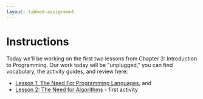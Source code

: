 ```yaml
---
layout: tabbed-assignment
---
```


# Instructions

Today we'll be working on the first two lessons from Chapter 3: Introduction to Programming. Our work today will be "unplugged," you can find vocabulary, the activity guides, and review here:

* [Lesson 1: The Need For Programming Languages](https://studio.code.org/s/csp3-2019/stage/1/puzzle/1/), and
* [Lesson 2: The Need for Algorithms](http://studio.code.org/s/csp3-2019/stage/2/puzzle/1) - first activity

<!-- Don't edit links here, change them in _data/assignment.yml instead, -->

[slides]: <{{site.data.assignment.slides}}>
[template]: <{{site.data.assignment.template}}>
